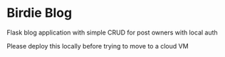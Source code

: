 # Birdie Blog

Flask blog application with simple CRUD for post owners with local auth

Please deploy this locally before trying to move to a cloud VM
